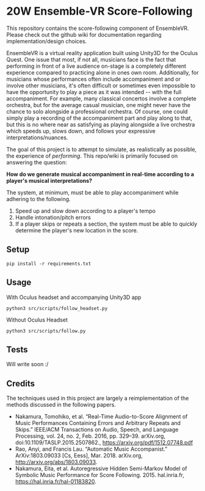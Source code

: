 # 20W Ensemble-VR Score-Following

This repository contains the score-following component of EnsembleVR. Please check out the github wiki for documentation regarding implementation/design choices.

EnsembleVR is a virtual reality application built using Unity3D for the Oculus Quest. One issue that most, if not all, musicians face is the fact that performing in front of a live audience on-stage is a completely different experience compared to practicing alone in ones own room. Additionally, for musicians whose performances often include accompaniment and or involve other musicians, it's often difficult or sometimes even impossible to have the opportunity to play a piece as it was intended -- with the full accompaniment. For example, many classical concertos involve a complete orchestra, but for the average casual musician, one might never have the chance to solo alongside a professional orchestra. Of course, one could simply play a recording of the accompaniment part and play along to that, but this is no where near as satisfying as playing alongside a live orchestra which speeds up, slows down, and follows your expressive interpretations/nuances.

The goal of this project is to attempt to simulate, as realistically as possible, the experience of _performing_. This repo/wiki is primarily focused on answering the question:

**How do we generate musical accompaniment in real-time according to a player's musical interpretations?**

The system, at minimum, must be able to play accompaniment while adhering to the following.
1. Speed up and slow down according to a player's tempo
2. Handle intonation/pitch errors 
3. If a player skips or repeats a section, the system must be able to quickly determine the player's new location in the score.

## Setup

```
pip install -r requirements.txt
```

## Usage

With Oculus headset and accompanying Unity3D app
```
python3 src/scripts/follow_headset.py
```

Without Oculus Headset
```
python3 src/scripts/follow.py
```

## Tests

Will write soon :/

## Credits

The techniques used in this project are largely a reimplementation of the methods discussed in the following papers.

* Nakamura, Tomohiko, et al. “Real-Time Audio-to-Score Alignment of Music Performances Containing Errors and Arbitrary Repeats and Skips.” IEEE/ACM Transactions on Audio, Speech, and Language Processing, vol. 24, no. 2, Feb. 2016, pp. 329–39. arXiv.org, doi:10.1109/TASLP.2015.2507862., https://arxiv.org/pdf/1512.07748.pdf
* Rao, Anyi, and Francis Lau. “Automatic Music Accompanist.” ArXiv:1803.09033 [Cs, Eess], Mar. 2018. arXiv.org, http://arxiv.org/abs/1803.09033.
* Nakamura, Eita, et al. Autoregressive Hidden Semi-Markov Model of Symbolic Music Performance for Score Following. 2015. hal.inria.fr, https://hal.inria.fr/hal-01183820.
